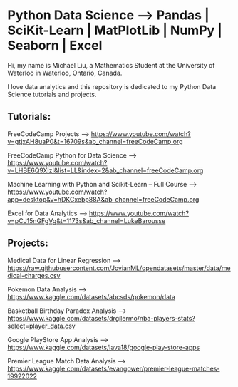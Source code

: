 # Python Data Science --> Pandas | SciKit-Learn | MatPlotLib | NumPy | Seaborn | Excel
Hi, my name is Michael Liu, a Mathematics Student at the University of Waterloo in Waterloo, Ontario, Canada.

I love data analytics and this repository is dedicated to my Python Data Science tutorials and projects.

## Tutorials:
FreeCodeCamp Projects --> https://www.youtube.com/watch?v=gtjxAH8uaP0&t=16709s&ab_channel=freeCodeCamp.org

FreeCodeCamp Python for Data Science --> https://www.youtube.com/watch?v=LHBE6Q9XlzI&list=LL&index=2&ab_channel=freeCodeCamp.org

Machine Learning with Python and Scikit-Learn – Full Course --> https://www.youtube.com/watch?app=desktop&v=hDKCxebp88A&ab_channel=freeCodeCamp.org

Excel for Data Analytics --> https://www.youtube.com/watch?v=pCJ15nGFgVg&t=1173s&ab_channel=LukeBarousse

## Projects:
Medical Data for Linear Regression --> https://raw.githubusercontent.com/JovianML/opendatasets/master/data/medical-charges.csv

Pokemon Data Analysis --> https://www.kaggle.com/datasets/abcsds/pokemon/data

Basketball Birthday Paradox Analysis --> https://www.kaggle.com/datasets/drgilermo/nba-players-stats?select=player_data.csv

Google PlayStore App Analysis --> https://www.kaggle.com/datasets/lava18/google-play-store-apps

Premier League Match Data Analysis --> https://www.kaggle.com/datasets/evangower/premier-league-matches-19922022



  


